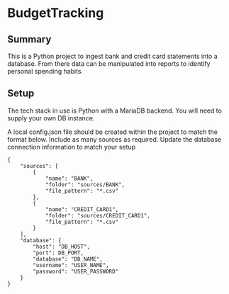 # BudgetTracking

## Summary
This is a Python project to ingest bank and credit card statements into a database. From there data can be manipulated into reports to identify personal spending habits.


## Setup

The tech stack in use is Python with a MariaDB backend. You will need to supply your own DB instance. 

A local config.json file should be created within the project to match the format below. Include as many sources as required. Update the database connection information to match your setup

    {
        "sources": [
            {
                "name": "BANK",
                "folder": "sources/BANK",
                "file_pattern": "*.csv"
            },
            {
                "name": "CREDIT_CARD1",
                "folder": "sources/CREDIT_CARD1",
                "file_pattern": "*.csv"
            }
        ],
        "database": {
            "host": "DB_HOST",
            "port": DB_PORT,
            "database": "DB_NAME",
            "username": "USER_NAME",
            "password": "USER_PASSWORD"
        }
    }
